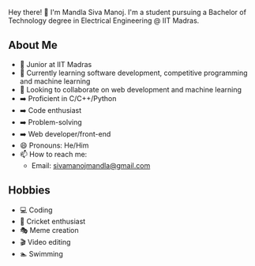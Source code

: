 Hey there! 👋 I'm Mandla Siva Manoj. I'm a student pursuing a Bachelor of Technology degree in Electrical Engineering @ IIT Madras.
## About Me
- 🏫 Junior at IIT Madras
- 🌱 Currently learning software development, competitive programming and machine learning
- 👯 Looking to collaborate on web development and machine learning
- ➡️ Proficient in C/C++/Python
- ➡️ Code enthusiast
- ➡️ Problem-solving
- ➡️ Web developer/front-end
- 😄 Pronouns: He/Him
- 📫 How to reach me: 
  - Email: sivamanojmandla@gmail.com
## Hobbies
- 💻 Coding
- 🏏 Cricket enthusiast
- 🎭 Meme creation
- 🎬 Video editing
- 🏊 Swimming
    

